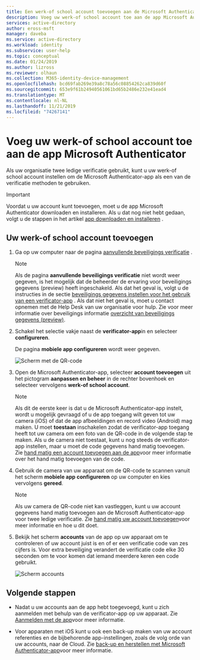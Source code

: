 ```yaml
---
title: Een werk-of school account toevoegen aan de Microsoft Authenticator-app-Azure AD
description: Voeg uw werk-of school account toe aan de app Microsoft Authenticator om uw identiteit te verifiëren met twee ledige verificatie methoden.
services: active-directory
author: eross-msft
manager: daveba
ms.service: active-directory
ms.workload: identity
ms.subservice: user-help
ms.topic: conceptual
ms.date: 01/24/2019
ms.author: lizross
ms.reviewer: olhaun
ms.collection: M365-identity-device-management
ms.openlocfilehash: bcd69fab269e39a8c78a56c08854262ca839d60f
ms.sourcegitcommit: 653e9f61b24940561061bd65b2486e232e41ead4
ms.translationtype: MT
ms.contentlocale: nl-NL
ms.lasthandoff: 11/21/2019
ms.locfileid: "74267141"
---
```

# <a name="add-your-work-or-school-account-to-the-microsoft-authenticator-app"></a>Voeg uw werk-of school account toe aan de app Microsoft Authenticator

Als uw organisatie twee ledige verificatie gebruikt, kunt u uw werk-of school account instellen om de Microsoft Authenticator-app als een van de verificatie methoden te gebruiken.

>[!Important]
>Voordat u uw account kunt toevoegen, moet u de app Microsoft Authenticator downloaden en installeren. Als u dat nog niet hebt gedaan, volgt u de stappen in het artikel [app downloaden en installeren](user-help-auth-app-download-install.md) .

## <a name="add-your-work-or-school-account"></a>Uw werk-of school account toevoegen

1. Ga op uw computer naar de pagina [aanvullende beveiligings verificatie](https://aka.ms/mfasetup) .

    >[!Note]
    >Als de pagina **aanvullende beveiligings verificatie** niet wordt weer gegeven, is het mogelijk dat de beheerder de ervaring voor beveiligings gegevens (preview) heeft ingeschakeld. Als dat het geval is, volgt u de instructies in de sectie [beveiligings gegevens instellen voor het gebruik van een verificator-app](security-info-setup-auth-app.md) . Als dat niet het geval is, moet u contact opnemen met de Help Desk van uw organisatie voor hulp. Zie voor meer informatie over beveiligings informatie [overzicht van beveiligings gegevens (preview)](user-help-security-info-overview.md).

2. Schakel het selectie vakje naast de **verificator-app**in en selecteer **configureren**.

    De pagina **mobiele app configureren** wordt weer gegeven.

    ![Scherm met de QR-code](./media/user-help-auth-app-download-install/auth-app-barcode.png)

3. Open de Microsoft Authenticator-app, selecteer **account toevoegen** uit het pictogram **aanpassen en beheer** in de rechter bovenhoek en selecteer vervolgens **werk-of school account**.

    >[!Note]
    >Als dit de eerste keer is dat u de Microsoft Authenticator-app instelt, wordt u mogelijk gevraagd of u de app toegang wilt geven tot uw camera (iOS) of dat de app afbeeldingen en record video (Android) mag maken. U moet **toestaan** inschakelen zodat de verificator-app toegang heeft tot uw camera om een foto van de QR-code in de volgende stap te maken. Als u de camera niet toestaat, kunt u nog steeds de verificator-app instellen, maar u moet de code gegevens hand matig toevoegen. Zie [hand matig een account toevoegen aan de app](user-help-auth-app-add-account-manual.md)voor meer informatie over het hand matig toevoegen van de code.

4. Gebruik de camera van uw apparaat om de QR-code te scannen vanuit het scherm **mobiele app configureren** op uw computer en kies vervolgens **gereed**.

    >[!Note]
    >Als uw camera de QR-code niet kan vastleggen, kunt u uw account gegevens hand matig toevoegen aan de Microsoft Authenticator-app voor twee ledige verificatie. Zie [hand matig uw account toevoegen](user-help-auth-app-add-account-manual.md)voor meer informatie en hoe u dit doet.

5. Bekijk het scherm **accounts** van de app op uw apparaat om te controleren of uw account juist is en of er een verificatie code van zes cijfers is. Voor extra beveiliging verandert de verificatie code elke 30 seconden om te voor komen dat iemand meerdere keren een code gebruikt.

    ![Scherm accounts](./media/user-help-auth-app-download-install/auth-app-accounts.png)

## <a name="next-steps"></a>Volgende stappen

- Nadat u uw accounts aan de app hebt toegevoegd, kunt u zich aanmelden met behulp van de verificator-app op uw apparaat. Zie [Aanmelden met de app](user-help-auth-app-sign-in.md)voor meer informatie.

- Voor apparaten met iOS kunt u ook een back-up maken van uw account referenties en de bijbehorende app-instellingen, zoals de volg orde van uw accounts, naar de Cloud. Zie [back-up en herstellen met Microsoft Authenticator-app](user-help-auth-app-backup-recovery.md)voor meer informatie.

